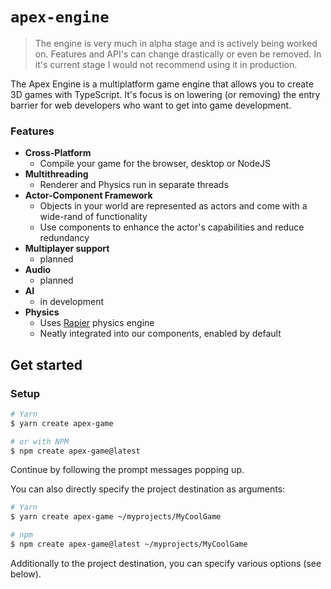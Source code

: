 # `apex-engine`

> The engine is very much in alpha stage and is actively being worked on. Features and API's can change drastically or even be removed. In it's current stage I would not recommend using it in production.

The Apex Engine is a multiplatform game engine that allows you to create 3D games with TypeScript. It's focus is on lowering (or removing) the entry barrier for web developers who want to get into game development.

### Features
- **Cross-Platform**
    - Compile your game for the browser, desktop or NodeJS
- **Multithreading**
    - Renderer and Physics run in separate threads
- **Actor-Component Framework**
    - Objects in your world are represented as actors and come with a wide-rand of functionality
    - Use components to enhance the actor's capabilities and reduce redundancy
- **Multiplayer support**
    - planned
- **Audio**
    - planned
- **AI**
    - in development
- **Physics**
    - Uses [Rapier](https://rapier.rs/docs/) physics engine
    - Neatly integrated into our components, enabled by default

## Get started

### Setup
```bash
# Yarn
$ yarn create apex-game

# or with NPM
$ npm create apex-game@latest
```

Continue by following the prompt messages popping up.

You can also directly specify the project destination as arguments:

```bash
# Yarn
$ yarn create apex-game ~/myprojects/MyCoolGame

# npm
$ npm create apex-game@latest ~/myprojects/MyCoolGame
```

Additionally to the project destination, you can specify various options (see below).